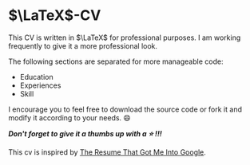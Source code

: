 # $\LaTeX$-CV

This CV is written in $\LaTeX$ for professional purposes. I am working frequently to give it a more professional look.

The following sections are separated for more manageable code:

* Education
* Experiences
* Skill

I encourage you to feel free to download the source code or fork it and modify it according to your needs. :smile:

***Don't forget to give it a thumbs up with a :star: !!!***

This cv is inspired by [The Resume That Got Me Into Google](https://www.youtube.com/watch?v=5uhmS8nzxM4&ab_channel=PowerCouple).